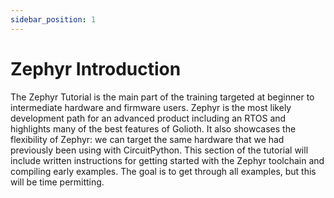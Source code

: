 ```yaml
---
sidebar_position: 1
---
```


# Zephyr Introduction

The Zephyr Tutorial is the main part of the training targeted at beginner to intermediate hardware and firmware users. Zephyr is the most likely development path for an advanced product including an RTOS and highlights many of the best features of Golioth. It also showcases the flexibility of Zephyr: we can target the same hardware that we had previously been using with CircuitPython. This section of the tutorial will include written instructions for getting started with the Zephyr toolchain and compiling early examples. The goal is to get through all examples, but this will be time permitting.